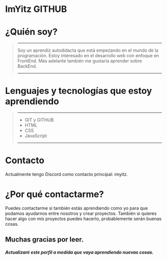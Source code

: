# ImYitz GITHUB

# ¿Quién soy?
> ------------------------------------------------------------------------------------
> Soy un aprendiz autodidacta que está empezando en el mundo de la programación.
> Estoy interesado en el desarrollo web con enfoque en FrontEnd.
> Más adelante también me gustaría aprender sobre BackEnd.
> 
> ------------------------------------------------------------------------------------

# Lenguajes y tecnologías que estoy aprendiendo
> ------------------------------------------------------------------------------------
> - GIT y GITHUB
> - HTML
> - CSS
> - JavaScript
>
> -----------------------------------------------------------------------------------

# Contacto
Actualmente tengo Discord como contacto principal: imyitz.

# ¿Por qué contactarme?
Puedes contactarme si también estás aprendiendo como yo para que podamos ayudarnos entre nosotros y crear proyectos. También si quieres hacer algo con mis proyectos puedes hacerlo, probablemente serán buenas cosas.

## Muchas gracias por leer.
##### Actualizaré este perfil a medida que vaya aprendiendo nuevas cosas.
